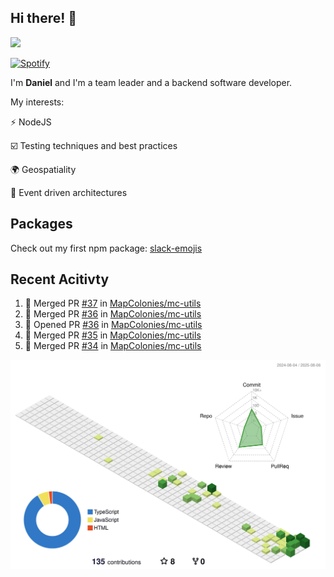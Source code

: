 ## Hi there! 👋

<p>
  <img src="https://github-readme-stats.vercel.app/api?username=syncush&theme=tokyonight">
</p>

[![Spotify](https://novatorem-rust.vercel.app/api/spotify)](https://open.spotify.com/user/syncush)

I'm **Daniel** and I'm a team leader and a backend software developer.

My interests:

⚡ NodeJS

☑️ Testing techniques and best practices

🌍 Geospatiality

🧠 Event driven architectures

## Packages
Check out my first npm package: [slack-emojis](https://www.npmjs.com/package/slack-emojis)

## Recent Acitivty
<!--START_SECTION:activity-->
1. 🎉 Merged PR [#37](https://github.com/MapColonies/mc-utils/pull/37) in [MapColonies/mc-utils](https://github.com/MapColonies/mc-utils)
2. 🎉 Merged PR [#36](https://github.com/MapColonies/mc-utils/pull/36) in [MapColonies/mc-utils](https://github.com/MapColonies/mc-utils)
3. 💪 Opened PR [#36](https://github.com/MapColonies/mc-utils/pull/36) in [MapColonies/mc-utils](https://github.com/MapColonies/mc-utils)
4. 🎉 Merged PR [#35](https://github.com/MapColonies/mc-utils/pull/35) in [MapColonies/mc-utils](https://github.com/MapColonies/mc-utils)
5. 🎉 Merged PR [#34](https://github.com/MapColonies/mc-utils/pull/34) in [MapColonies/mc-utils](https://github.com/MapColonies/mc-utils)
<!--END_SECTION:activity-->

![contrib](./profile-3d-contrib/profile-green-animate.svg)
